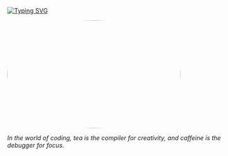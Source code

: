  

[![Typing SVG](https://readme-typing-svg.herokuapp.com?font=JetBrains+Mono&size=24&duration=3000&pause=1000&color=36BCF7FF&background=FF000000&center=true&vCenter=true&width=435&lines=Full-Stack+Ninja;React+%26+Next.js+Wizard;Tailwind+CSS+Maestro;Supabase+Sorcerer;TypeScript+Enthusiast)](https://git.io/typing-svg)

 
  <img src="https://i.postimg.cc/05SLqwy0/Designer.png" width="400" height="250" style="border-radius: 50%;">
 

<p><i>In the world of coding, tea is the compiler for creativity, and caffeine is the debugger for focus.</i></p>

